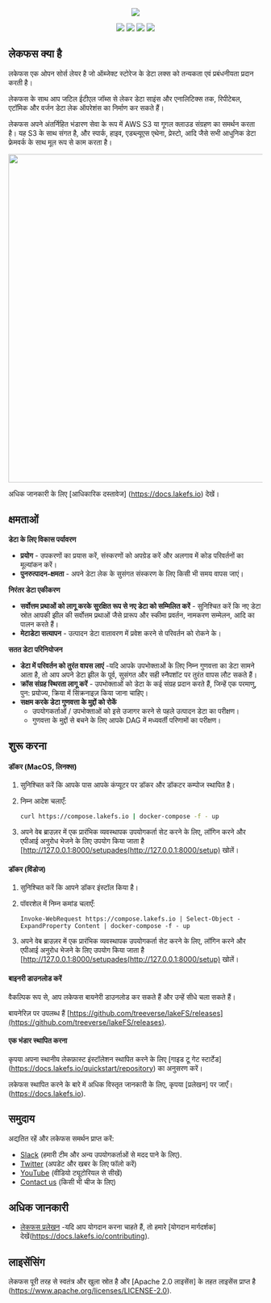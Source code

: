 <p align="center">
  <img src="logo_large.png"/>
</p>

<p align="center">
	<a href="docs/contributing.md" alt="Hacktoberfest">
		<img src="https://badgen.net/badge/hacktoberfest/friendly/pink" /></a>
	<a href="https://raw.githubusercontent.com/treeverse/lakeFS/master/LICENSE" alt="License">
		<img src="https://img.shields.io/badge/License-Apache%202.0-blue.svg" /></a>
	<a href="https://github.com/treeverse/lakeFS/actions?query=workflow%3AGo+branch%3Amaster++" alt="Go">
		<img src="https://github.com/treeverse/lakeFS/workflows/Go/badge.svg?branch=master" /></a>
	<a href="https://github.com/treeverse/lakeFS/actions?query=workflow%3ANode+branch%3Amaster++" alt="Node">
		<img src="https://github.com/treeverse/lakeFS/workflows/Node/badge.svg?branch=master" /></a>
</p>


## लेकफस क्या है

लकेफस एक ओपन सोर्स लेयर है जो ऑब्जेक्ट स्टोरेज के डेटा लक्स को तन्यकता एवं प्रबंधनीयता प्रदान करती है।


लेकफस के साथ आप जटिल ईटीएल जॉब्स से लेकर डेटा साइंस और एनालिटिक्स तक, रिपीटेबल, एटॉमिक और वर्जन डेटा लेक ऑपरेशंस का निर्माण कर सकते हैं।

लेकफस अपने अंतर्निहित भंडारण सेवा के रूप में AWS S3 या गूगल क्लाउड संग्रहण का समर्थन करता है। यह S3 के साथ संगत है, और स्पार्क, हाइव, एडब्ल्यूएस एथेना, प्रेस्टो, आदि जैसे सभी आधुनिक डेटा फ्रेमवर्क के साथ मूल रूप से काम करता है।


<p align="center">
  <img src="docs/assets/img/wrapper.png" width="650px"/>
</p>


अधिक जानकारी के लिए [आधिकारिक दस्तावेज] (https://docs.lakefs.io) देखें।

<div style="background: #ffdddd border: 3px solid #dd4444; margine: 15px;">


## क्षमताओं

**डेटा के लिए विकास पर्यावरण**
* **प्रयोग** - उपकरणों का प्रयास करें, संस्करणों को अपग्रेड करें और अलगाव में कोड परिवर्तनों का मूल्यांकन करें।
* **पुनरुत्पादन-क्षमता** - अपने डेटा लेक के सुसंगत संस्करण के लिए किसी भी समय वापस जाएं।

**निरंतर डेटा एकीकरण**
* **सर्वोत्तम प्रथाओं को लागू करके सुरक्षित रूप से नए डेटा को सम्मिलित करें** - सुनिश्चित करें कि नए डेटा स्रोत आपकी झील की सर्वोत्तम प्रथाओं जैसे प्रारूप और स्कीमा प्रवर्तन, नामकरण सम्मेलन, आदि का पालन करते हैं।
* **मेटाडेटा सत्यापन** - उत्पादन डेटा वातावरण में प्रवेश करने से परिवर्तन को रोकने के।

**सतत डेटा परिनियोजन**
* **डेटा में परिवर्तन को तुरंत वापस लाएं** -यदि आपके उपभोक्ताओं के लिए निम्न गुणवत्ता का डेटा सामने आता है, तो आप अपने डेटा झील के पूर्व, सुसंगत और सही स्नैपशॉट पर तुरंत वापस लौट सकते हैं।
* **क्रॉस संग्रह स्थिरता लागू करें** - उपभोक्ताओं को डेटा के कई संग्रह प्रदान करते हैं, जिन्हें एक परमाणु, पुन: प्रयोज्य, क्रिया में सिंक्रनाइज़ किया जाना चाहिए।
* **सक्षम करके डेटा गुणवत्ता के मुद्दों को रोकें**
  - उपयोगकर्ताओं / उपभोक्ताओं को इसे उजागर करने से पहले उत्पादन डेटा का परीक्षण।
  - गुणवत्ता के मुद्दों से बचने के लिए आपके DAG में मध्यवर्ती परिणामों का परीक्षण।

## शुरू करना

#### डॉकर (MacOS, लिनक्स)

1. सुनिश्चित करें कि आपके पास आपके कंप्यूटर पर डॉकर और डॉकटर कम्पोज स्थापित है।
2. निम्न आदेश चलाएँ:

   ```bash
   curl https://compose.lakefs.io | docker-compose -f - up
   ```

3. अपने वेब ब्राउज़र में एक प्रारंभिक व्यवस्थापक उपयोगकर्ता सेट करने के लिए, लॉगिन करने और एपीआई अनुरोध भेजने के लिए उपयोग किया जाता है [http://127.0.0.1:8000/setupades(http://127.0.0.1:8000/setup) खोलें।


#### डॉकर (विंडोज)
1. सुनिश्चित करें कि आपने डॉकर इंस्टॉल किया है।

2. पॉवरशेल  में निम्न कमांड चलाएँ:
   ```shell script
   Invoke-WebRequest https://compose.lakefs.io | Select-Object -ExpandProperty Content | docker-compose -f - up
   ``` 

3. अपने वेब ब्राउज़र में एक प्रारंभिक व्यवस्थापक उपयोगकर्ता सेट करने के लिए, लॉगिन करने और एपीआई अनुरोध भेजने के लिए उपयोग किया जाता है [http://127.0.0.1:8000/setupades(http://127.0.0.1:8000/setup) खोलें।

#### बाइनरी डाउनलोड करें

वैकल्पिक रूप से, आप लकेफस बायनेरी डाउनलोड कर सकते हैं और उन्हें सीधे चला सकते हैं।

बायनेरिज़ पर उपलब्ध हैं [https://github.com/treeverse/lakeFS/releases](https://github.com/treeverse/lakeFS/releases).


#### एक भंडार स्थापित करना

कृपया अपना स्थानीय लेकफ़ास्ट इंस्टॉलेशन स्थापित करने के लिए [गाइड टू गेट स्टार्टेड] (https://docs.lakefs.io/quickstart/repository) का अनुसरण करें।

लकेफस स्थापित करने के बारे में अधिक विस्तृत जानकारी के लिए, कृपया [प्रलेखन] पर जाएँ।(https://docs.lakefs.io).

## समुदाय
अद्यतित रहें और लकेफस समर्थन प्राप्त करें:

- [Slack](https://join.slack.com/t/lakefs/shared_invite/zt-g86mkroy-186GzaxR4xOar1i1Us0bzw) (हमारी टीम और अन्य उपयोगकर्ताओं से मदद पाने के लिए).
- [Twitter](https://twitter.com/lakeFS) (अपडेट और खबर के लिए फॉलो करें)
- [YouTube](https://www.youtube.com/channel/UCZiDUd28ex47BTLuehb1qSA) (वीडियो ट्यूटोरियल से सीखें)
- [Contact us](https://lakefs.io/contact-us/) (किसी भी चीज के लिए)


## अधिक जानकारी

- [लेकफस प्रलेखन](https://docs.lakefs.io)
-यदि आप योगदान करना चाहते हैं, तो हमारे [योगदान मार्गदर्शक] देखें(https://docs.lakefs.io/contributing).

## लाइसेंसिंग

लेकफस पूरी तरह से स्वतंत्र और खुला स्रोत है और [Apache 2.0 लाइसेंस] के तहत लाइसेंस प्राप्त है (https://www.apache.org/licenses/LICENSE-2.0).


